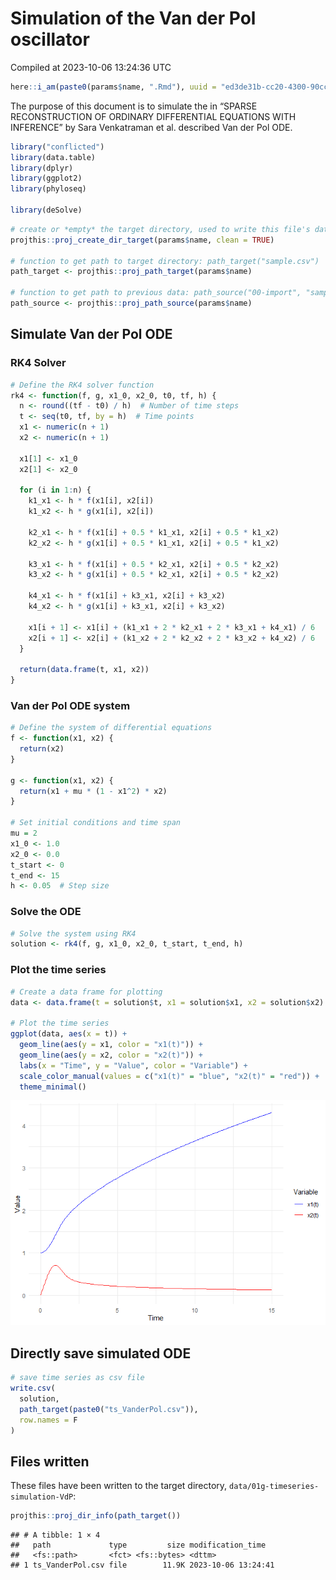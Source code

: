 Simulation of the Van der Pol oscillator
================
Compiled at 2023-10-06 13:24:36 UTC

``` r
here::i_am(paste0(params$name, ".Rmd"), uuid = "ed3de31b-cc20-4300-90cc-e98faa8c0c62")
```

The purpose of this document is to simulate the in “SPARSE
RECONSTRUCTION OF ORDINARY DIFFERENTIAL EQUATIONS WITH INFERENCE” by
Sara Venkatraman et al. described Van der Pol ODE.

``` r
library("conflicted")
library(data.table)
library(dplyr)
library(ggplot2)
library(phyloseq)

library(deSolve)
```

``` r
# create or *empty* the target directory, used to write this file's data: 
projthis::proj_create_dir_target(params$name, clean = TRUE)

# function to get path to target directory: path_target("sample.csv")
path_target <- projthis::proj_path_target(params$name)

# function to get path to previous data: path_source("00-import", "sample.csv")
path_source <- projthis::proj_path_source(params$name)
```

## Simulate Van der Pol ODE

### RK4 Solver

``` r
# Define the RK4 solver function
rk4 <- function(f, g, x1_0, x2_0, t0, tf, h) {
  n <- round((tf - t0) / h)  # Number of time steps
  t <- seq(t0, tf, by = h)  # Time points
  x1 <- numeric(n + 1)
  x2 <- numeric(n + 1)
  
  x1[1] <- x1_0
  x2[1] <- x2_0
  
  for (i in 1:n) {
    k1_x1 <- h * f(x1[i], x2[i])
    k1_x2 <- h * g(x1[i], x2[i])
    
    k2_x1 <- h * f(x1[i] + 0.5 * k1_x1, x2[i] + 0.5 * k1_x2)
    k2_x2 <- h * g(x1[i] + 0.5 * k1_x1, x2[i] + 0.5 * k1_x2)
    
    k3_x1 <- h * f(x1[i] + 0.5 * k2_x1, x2[i] + 0.5 * k2_x2)
    k3_x2 <- h * g(x1[i] + 0.5 * k2_x1, x2[i] + 0.5 * k2_x2)
    
    k4_x1 <- h * f(x1[i] + k3_x1, x2[i] + k3_x2)
    k4_x2 <- h * g(x1[i] + k3_x1, x2[i] + k3_x2)
    
    x1[i + 1] <- x1[i] + (k1_x1 + 2 * k2_x1 + 2 * k3_x1 + k4_x1) / 6
    x2[i + 1] <- x2[i] + (k1_x2 + 2 * k2_x2 + 2 * k3_x2 + k4_x2) / 6
  }
  
  return(data.frame(t, x1, x2))
}
```

### Van der Pol ODE system

``` r
# Define the system of differential equations
f <- function(x1, x2) {
  return(x2)
}

g <- function(x1, x2) {
  return(x1 + mu * (1 - x1^2) * x2)
}

# Set initial conditions and time span
mu = 2
x1_0 <- 1.0
x2_0 <- 0.0
t_start <- 0
t_end <- 15
h <- 0.05  # Step size
```

### Solve the ODE

``` r
# Solve the system using RK4
solution <- rk4(f, g, x1_0, x2_0, t_start, t_end, h)
```

### Plot the time series

``` r
# Create a data frame for plotting
data <- data.frame(t = solution$t, x1 = solution$x1, x2 = solution$x2)

# Plot the time series
ggplot(data, aes(x = t)) +
  geom_line(aes(y = x1, color = "x1(t)")) +
  geom_line(aes(y = x2, color = "x2(t)")) +
  labs(x = "Time", y = "Value", color = "Variable") +
  scale_color_manual(values = c("x1(t)" = "blue", "x2(t)" = "red")) +
  theme_minimal()
```

![](01g-timeseries-simulation-VdP_files/figure-gfm/unnamed-chunk-4-1.png)<!-- -->

## Directly save simulated ODE

``` r
# save time series as csv file
write.csv(
  solution,
  path_target(paste0("ts_VanderPol.csv")),
  row.names = F
)
```

## Files written

These files have been written to the target directory,
`data/01g-timeseries-simulation-VdP`:

``` r
projthis::proj_dir_info(path_target())
```

    ## # A tibble: 1 × 4
    ##   path             type         size modification_time  
    ##   <fs::path>       <fct> <fs::bytes> <dttm>             
    ## 1 ts_VanderPol.csv file        11.9K 2023-10-06 13:24:41

